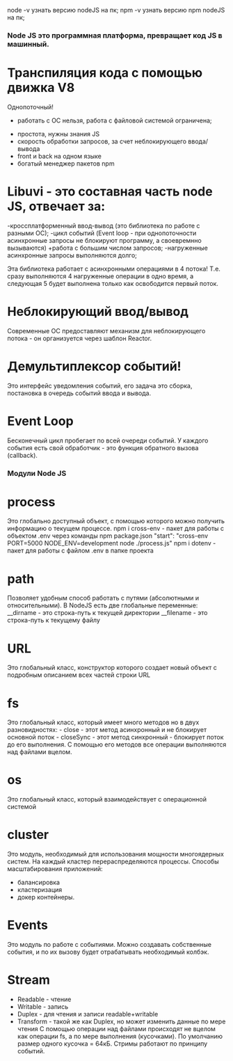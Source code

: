 node -v  узнать версию nodeJS на пк;
npm -v узнать версию npm nodeJS на пк;

### Node JS это программная платформа, превращает код JS в машинный.
# Транспиляция кода с помощью движка V8
Однопоточный!

- работать с ОС нельзя, работа с файловой системой ограничена;
+ простота, нужны знания JS
+ скорость обработки запросов, за счет неблокирующего ввода/вывода
+ front и back на одном языке
+ богатый менеджер пакетов npm

# Libuvi - это составная часть node JS, отвечает за:
 -кроссплатформенный ввод-вывод (это библиотека по работе с разными ОС);
 -цикл событий (Event loop - при однопоточности асинхронные запросы не блокируют программу, а своевремнно вызываются)
    +работа с большим числом запросов;
    -нагруженные асинхронные запросы выполняются долго;

Эта библиотека работает с асинхронными операциями в 4 потока!
Т.е. сразу выполняются 4 нагруженные операции в одно время, а следующая 5 будет выполнена только как освободится первый поток.

# Неблокирующий ввод/вывод
Современные ОС предоставляют механизм для неблокирующего потока - он организуется через шаблон Reactor.
# Демультиплексор событий!
Это интерфейс уведомления событий, его задача это сборка, постановка в очередь событий ввода и вывода.
# Event Loop
Бесконечный цикл пробегает по всей очереди событий.
У каждого события есть свой обработчик - это функция обратного вызова (callback).

### Модули Node JS

# process
Это глобально доступный объект, с помощью которого можно получить информацию о текущем процессе.
npm i cross-env  - пакет для работы с объектом .env через команды npm package.json
    "start": "cross-env PORT=5000 NODE_ENV=development node ./process.js"
npm i dotenv  - пакет для работы с файлом .env в папке проекта

# path
Позволяет удобным способ работать с путями (абсолютными и относительными).
В NodeJS есть две глобальные переменные:
 __dirname - это строка-путь к текущей директории
 __filename - это строка-путь к текущему файлу

# URL
Это глобальный класс, конструктор которого создает новый объект с подробным описанием всех частей строки URL

# fs
Это глобальный класс, который имеет много методов но в двух разновидностях: 
    - close - этот метод асинхронный и не блокирует основной поток
    - closeSync - этот метод синхронный - блокирует поток до его выполнения.
С помощью его методов все операции выполняются над файлами вцелом.

# os
Это глобальный класс, который взаимодействует с операционной системой
# cluster
Это модуль, необходимый для использования мощности многоядерных систем.
На каждый кластер перераспределяются процессы.
Способы масштабирования приложений:
 - балансировка
 - кластеризация
 - докер контейнеры.

# Events
Это модуль по работе с событиями. Можно создавать собственные события, и по их вызову будет отрабатывать необходимый колбэк.

# Stream
 - Readable - чтение
 - Writable - запись
 - Duplex - для чтения и записи readable+writable
 - Transform - такой же как Duplex, но может изменить данные по мере чтения
С помощью операции над файлами происходят не вцелом как операции fs, а по мере выполнения (кусочками).
По умолчанию размер одного кусочка = 64кБ.
Стримы работают по принципу событий.

